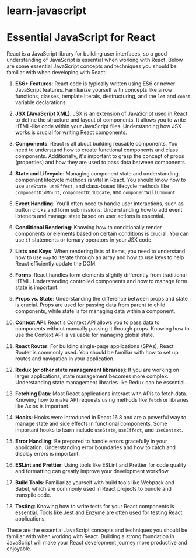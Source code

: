 # learn-javascript

# Essential JavaScript for React

React is a JavaScript library for building user interfaces, so a good understanding of JavaScript is essential when working with React. Below are some essential JavaScript concepts and techniques you should be familiar with when developing with React:

1. **ES6+ Features**: React code is typically written using ES6 or newer JavaScript features. Familiarize yourself with concepts like arrow functions, classes, template literals, destructuring, and the `let` and `const` variable declarations.

2. **JSX (JavaScript XML)**: JSX is an extension of JavaScript used in React to define the structure and layout of components. It allows you to write HTML-like code within your JavaScript files. Understanding how JSX works is crucial for writing React components.

3. **Components**: React is all about building reusable components. You need to understand how to create functional components and class components. Additionally, it's important to grasp the concept of props (properties) and how they are used to pass data between components.

4. **State and Lifecycle**: Managing component state and understanding component lifecycle methods is vital in React. You should know how to use `useState`, `useEffect`, and class-based lifecycle methods like `componentDidMount`, `componentDidUpdate`, and `componentWillUnmount`.

5. **Event Handling**: You'll often need to handle user interactions, such as button clicks and form submissions. Understanding how to add event listeners and manage state based on user actions is essential.

6. **Conditional Rendering**: Knowing how to conditionally render components or elements based on certain conditions is crucial. You can use `if` statements or ternary operators in your JSX code.

7. **Lists and Keys**: When rendering lists of items, you need to understand how to use `map` to iterate through an array and how to use keys to help React efficiently update the DOM.

8. **Forms**: React handles form elements slightly differently from traditional HTML. Understanding controlled components and how to manage form state is important.

9. **Props vs. State**: Understanding the difference between props and state is crucial. Props are used for passing data from parent to child components, while state is for managing data within a component.

10. **Context API**: React's Context API allows you to pass data to components without manually passing it through props. Knowing how to use the Context API is valuable for managing global state.

11. **React Router**: For building single-page applications (SPAs), React Router is commonly used. You should be familiar with how to set up routes and navigation in your application.

12. **Redux (or other state management libraries)**: If you are working on larger applications, state management becomes more complex. Understanding state management libraries like Redux can be essential.

13. **Fetching Data**: Most React applications interact with APIs to fetch data. Knowing how to make API requests using methods like `fetch` or libraries like Axios is important.

14. **Hooks**: Hooks were introduced in React 16.8 and are a powerful way to manage state and side effects in functional components. Some important hooks to learn include `useState`, `useEffect`, and `useContext`.

15. **Error Handling**: Be prepared to handle errors gracefully in your application. Understanding error boundaries and how to catch and display errors is important.

16. **ESLint and Prettier**: Using tools like ESLint and Prettier for code quality and formatting can greatly improve your development workflow.

17. **Build Tools**: Familiarize yourself with build tools like Webpack and Babel, which are commonly used in React projects to bundle and transpile code.

18. **Testing**: Knowing how to write tests for your React components is essential. Tools like Jest and Enzyme are often used for testing React applications.

These are the essential JavaScript concepts and techniques you should be familiar with when working with React. Building a strong foundation in JavaScript will make your React development journey more productive and enjoyable.
